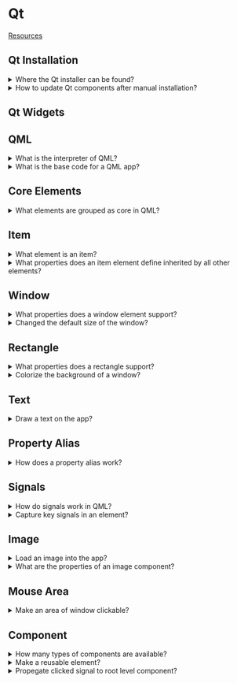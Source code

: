 # Qt
[Resources](README.md)

## Qt Installation

<details>
<summary>Where the Qt installer can be found?</summary>

> - Open source: qt.io/download-open-source
> - Commercial: qt.io/download
>
> ```sh
> chmod u+x qt*.run
> ./qt*.run
> ``````
> ---
> **Resources**
> - Cross-Platform Development with Qt6 and Modern C++ - Chapter 1
> ---
> **References**
> ---
</details>

<details>
<summary>How to update Qt components after manual installation?</summary>

> You can select new components to download and install or unselect them to
> remove them from your installation.
>
> ```sh
> ${QT_DIR}/MaintenanceTool.exe
> ``````
>
> ---
> **Resources**
> - Cross-Platform Development with Qt6 and Modern C++ - Chapter 1

> **References**
> ---
</details>

## Qt Widgets

## QML

<details>
<summary>What is the interpreter of QML?</summary>

> **Description**
>
> A runtime called the QmlEngine which loads the initial QML code. The
> developer can register C++ types with the runtime to interface with the
> native code. The `qml` tool is a pre-made runtime which is used directly.
>
> ---
> **Resources**
> - https://www.qt.io/product/qt6/qml-book
> ---
> **References**
> ---
</details>

<details>
<summary>What is the base code for a QML app?</summary>

> **Description**
>
> ```qml
> import QtQuick
>
> Window {
>     width: 640
>     height: 480
>     visible: true
>     title: qsTr("Sample")
> }
> ``````
>
> ---
> **Resources**
> - https://www.qt.io/product/qt6/qml-book
> ---
> **References**
> ---
</details>

## Core Elements

<details>
<summary>What elements are grouped as core in QML?</summary>

> **Description**
>
> - `Item`
> - `Rectangle`
> - `Text`
> - `Image`
> - `MouseArea`
>
> ---
> **Resources**
> - https://www.qt.io/product/qt6/qml-book

> **References**
> ---
</details>

## Item

<details>
<summary>What element is an item?</summary>

> `Item` is the base element for all visual elements as such all other visual
> elements inherits from `Item`. It doesn’t paint anything by itself but
> defines all properties which are common across all visual elements.
>
> The `Item` element is often used as a container for other elements, similar
> to the `div` element in HTML.
>
> ---
> **Resources**
> - https://www.qt.io/product/qt6/qml-book/ch04-qmlstart-core-elements
>
> ---
> **References**
> ---
</details>

<details>
<summary>What properties does an item element define inherited by all other elements?</summary>

> - **Geometry**: `x`, `y`, `width`, `height`, `z`
> - **Layouts**: `anchors`, `margins`
> - **Keys**: `Key`, `KeyNavigation`, `focus`
> - **Transformation**: `scale`, `rotate`, `transform`, `transformOrigin`
> - **Visual**: `opacity`, `visible`, `clip`, `smooth`
> - **State**: `states`, `state`, `transitions`
>
> ---
> **Resources**
> - https://www.qt.io/product/qt6/qml-book/ch04-qmlstart-core-elements
> ---
> **References**
> ---
</details>

## Window

<details>
<summary>What properties does a window element support?</summary>

> - `visible`
> - `visibilitity`
> - `title`
>
> ---
> **Resources**
> - https://www.qt.io/product/qt6/qml-book
> ---
> **References**
> ---
</details>

<details>
<summary>Changed the default size of the window?</summary>

> ```qml
> import QtQuick
>
> Window {
>     id: window
>     width: 300
>     height: 600
>     visible: true
>     visibility: Window.Maximized
>     title: qsTr("Image Viewer")
> }
> ``````
>
> ---
> **Resources**
> - https://www.qt.io/product/qt6/qml-book/ch04-qmlstart-core-elements
> ---
> **References**
> ---
</details>

## Rectangle

<details>
<summary>What properties does a rectangle support?</summary>

> **Description**
>
> `Rectangle` extends `Item` and adds following properties:
>
> - `color`
> - `border`: `border.radius`, `border.color`
> - `radius`
>
> ---
> **Resources**
> - https://www.qt.io/product/qt6/qml-book/ch04-qmlstart-core-elements
> ---
> **References**
> ---
</details>

<details>
<summary>Colorize the background of a window?</summary>

> ```qml
> import QtQuick
>
> Rectangle {
>     id: root
>     width: 600
>     height: 400
>     color: 'lightsteelblue'
> }
> ``````
>
> ---
> **Resources**
> - https://www.qt.io/product/qt6/qml-book
> ---
> **References**
> ---
</details>

## Text

<details>
<summary>Draw a text on the app?</summary>

> ```qml
> import QtQuick
>
> Window {
>     id: window
>     width: 640
>     height: 480
>     visible: true
>     title: qsTr("Image Viewer")
>
>     Text {
>         id: text
>         anchors.centerIn: parent
>         width: 100
>         height: 30
>         color: 'black'
>         horizontalAlignment: Text.AlignHCenter
>         verticalAlignment: Text.AlignVCenter
>         font.family: 'Ubuntu'
>         font.pixelSize: 18
>         text: 'Sample Text'
>         KeyNavigation.tab: other_text
>         focus: true
>         onHeightChanged: console.log('height: ', height)
>     }
> }
> ``````
>
> ---
> **Resources**
> - https://www.qt.io/product/qt6/qml-book
>
> ---
> **References**
> ---
</details>

## Property Alias

<details>
<summary>How does a property alias work?</summary>

> The alias keyword allows us to forward a property of an object or an object
> itself from within the type to an outer scope. A property alias does not need
> a type, it uses the type of the referenced property or object.
>
> ```qml
> property alias <name>: <reference>
> ``````
>
> ---
> **Resources**
> - https://www.qt.io/product/qt6/qml-book
> ---
> **References**
> ---
</details>

## Signals

<details>
<summary>How do signals work in QML?</summary>

> For every property, you can provide a signal handler. This handler is called after the property changes.
>
> ```qml
> ``````
> ---
> **Resources**
> - https://www.qt.io/product/qt6/qml-book
> ---
> **References**
> ---
</details>

<details>
<summary>Capture key signals in an element?</summary>

> ```qml
> Text {
>     id: label
>
>     onTextChanged: function(text) {
>         console.log("text changed to:", text)
>     }
>
>     Keys.onSpacePressed: {
>         log()
>     }
>
>     Keys.onEscapePressed: {
>         log()
>     }
>
>     function log() {
>         console.log('key pressed')
>     }
> }
> ``````
>
> ---
> **Resources**
> - https://www.qt.io/product/qt6/qml-book
> ---
> **References**
> ---
</details>

## Image

<details>
<summary>Load an image into the app?</summary>

> First, create a qrc resource file and add the image `assets/sample.png` as a
> resource.
>
> Then, modify `CMakeLists.txt` file to include `.qrc` file in your project.
>
> ```cmake
> qt_add_resources(RESOURCE_FILES assets.qrc)
> qt_add_executable(appsample
>     main.cpp
>     ${RESOURCE_FILES}
> )
> ``````
>
> Finally, add the image in an `Image` component:
>
> ```qml
> import QtQuick
>
> Window {
>     id: window
>     width: 680
>     height: 460
>
>     Image {
>         id: image
>         anchors.centerIn: parent
>         source: 'qrc:/assets/sample.png'
>     }
> }
> ``````
> ---
> **Resources**
> - https://www.qt.io/product/qt6/qml-book
> ---
> **References**
> ---
</details>

<details>
<summary>What are the properties of an image component?</summary>

> **Description**
>
> ```qml
> ``````
>
> ---
> **Resources**
> - https://www.qt.io/product/qt6/qml-book
> ---
> **References**
> ---
</details>

## Mouse Area

<details>
<summary>Make an area of window clickable?</summary>

> The mouse area is often used together with a visible item to execute commands
> when the user interacts with the visual part.
>
> ```qml
> import QtQuick
>
> Rectangle {
>     id: button
>     width: 60
>     height: 25
>     color: 'lightsteelblue'
>     MouseArea {
>         id: clickable_area
>         anchors.fill: parent
>         onClicked: image.visibility = !image.visilibity
>     }
> }
> ``````
> ---
> **Resources**
> - https://www.qt.io/product/qt6/qml-book/ch04-qmlstart-core-elements
>
> ---
> **References**
> ---
</details>

## Component

<details>
<summary>How many types of components are available?</summary>

> **Description**
>
> QML provides different ways to create components:
>
> - File-based component
> -
>
> ---
> **Resources**
> - https://www.qt.io/product/qt6/qml-book/ch04-qmlstart-components
> ---
> **References**
> ---
</details>

<details>
<summary>Make a reusable element?</summary>

> ```qml
> ``````
>
> ---
> **Resources**
> - https://www.qt.io/product/qt6/qml-book/ch04-qmlstart-components
> ---
> **References**
> ---
</details>

<details>
<summary>Propegate clicked signal to root level component?</summary>

> **Description**
>
> ```qml
> import QtQuick
>
> Rectangle {
>     id: root
>     width: 100
>     height: 300
>     color: 'lightsteelblue'
>
>     property alias text: label.text
>     signal clicked
>
>     Text {
>         id: label
>         anchors.centerIn: parent
>         text: 'start'
>     }
>
>     MouseArea {
>         anchors.fill: parent
>         onClicked: { root.clicked() }
>     }
> }
> ``````
>
> ---
> **Resources**
> - https://www.qt.io/product/qt6/qml-book/ch04-qmlstart-components
> ---
> **References**
> ---
</details>
